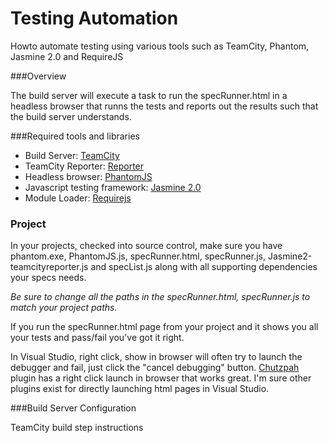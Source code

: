 Testing Automation
==================

Howto automate testing using various tools such as TeamCity, Phantom, Jasmine 2.0 and RequireJS

###Overview

The build server will execute a task to run the specRunner.html  in a headless browser that runns the tests and reports out the results such that the build server understands.

###Required tools and libraries

* Build Server: [TeamCity](http://www.jetbrains.com/teamcity/)
* TeamCity Reporter: [Reporter](https://github.com/EmberConsultingGroup/JasmineTeamCityReporter)
* Headless browser: [PhantomJS](http://phantomjs.org/)
* Javascript testing framework:  [Jasmine 2.0](http://jasmine.github.io/2.0/introduction.html)
* Module Loader: [Requirejs](http://requirejs.org/)


### Project
In your projects, checked into source control, make sure you have phantom.exe, PhantomJS.js, specRunner.html, specRunner.js, Jasmine2-teamcityreporter.js and specList.js along with all supporting dependencies your specs needs.

*Be sure to change all the paths in the specRunner.html, specRunner.js to match your project paths.*

If you run the specRunner.html page from your project and it shows you all your tests and pass/fail you've got it right.

In Visual Studio, right click, show in browser will often try to launch the debugger and fail, just click the "cancel debugging" button.  [Chutzpah](http://chutzpah.codeplex.com/) plugin has a right click launch in browser that works great.  I'm sure other plugins exist for directly launching html pages in Visual Studio.
  
  
###Build Server Configuration

TeamCity build step instructions












